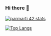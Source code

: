 ### Hi there 👋

<!--
**yhebbat/yhebbat** is a ✨ _special_ ✨ repository because its `README.md` (this file) appears on your GitHub profile.

Here are some ideas to get you started:

- 🔭 I’m currently working on ...
- 🌱 I’m currently learning ...
- 👯 I’m looking to collaborate on ...
- 🤔 I’m looking for help with ...
- 💬 Ask me about ...
- 📫 How to reach me: ...
- 😄 Pronouns: ...
- ⚡ Fun fact: ...
-->
<!--[my profile in tryhackme](https://tryhackme.com/p/TreVor) 


<!--
![alt text](https://i.imgur.com/UUSoVJU.png "Logo Title Text 1") -->

<!--
[![42 Profile Card](https://1337-readme.vercel.app/api/profile?cursus=42cursus&login=yhebbat)](https://github.com/yhebbat)-->

[![parmarti 42 stats](https://badge42.herokuapp.com/api/stats/yhebbat)](https://github.com/yhebbat/badge42)

  <!-- [![github stats](https://github-readme-stats.vercel.app/api?username=yhebbat&count_private=true&show_icons=true&theme=dark)](https://github.com/yhebbat/github-readme-stats)
   -->
   
[![Top Langs](https://github-readme-stats.vercel.app/api/top-langs/?username=yhebbat&layout=compact&langs_count=15&theme=highcontrast)](https://github.com/yhebbat/github-readme-stats)

<!-- # 1337 -->

<!--
|   Projects	|  Score	| Type |
|---	|---	|--- |
| Libft | 115 | C project |
| Get_Next_Line	| 115 | C project |
| Printf	| 100 | C project |
| NetWhat | 100 | Network |
| Exam_Rank_02 | ... | Exam |
| ft_server | 100 | Docker |
| Cub3D | 100 | Raycasting - C project |
| Exam_Rank_03 | ... | Exam |
| libasm | 100 | Assambler |
| ft_services | ... | Kubernetes |
| Minishell | .. | C project |
| Exam_Rank_04 | ... | Exam |
| Philosophers |... | C project |
| Piscine C++ | ... | C++ |
| Exam_Rank_05 | ...  | Exam |
|......        | ... |  ... |-->



<!--
# mean-->

<!--
|Note           | Are           |
| ------------- |:-------------:|
| ...           | not start     |
| ..            | in process    |
|......         | not end yet.  |
-->
